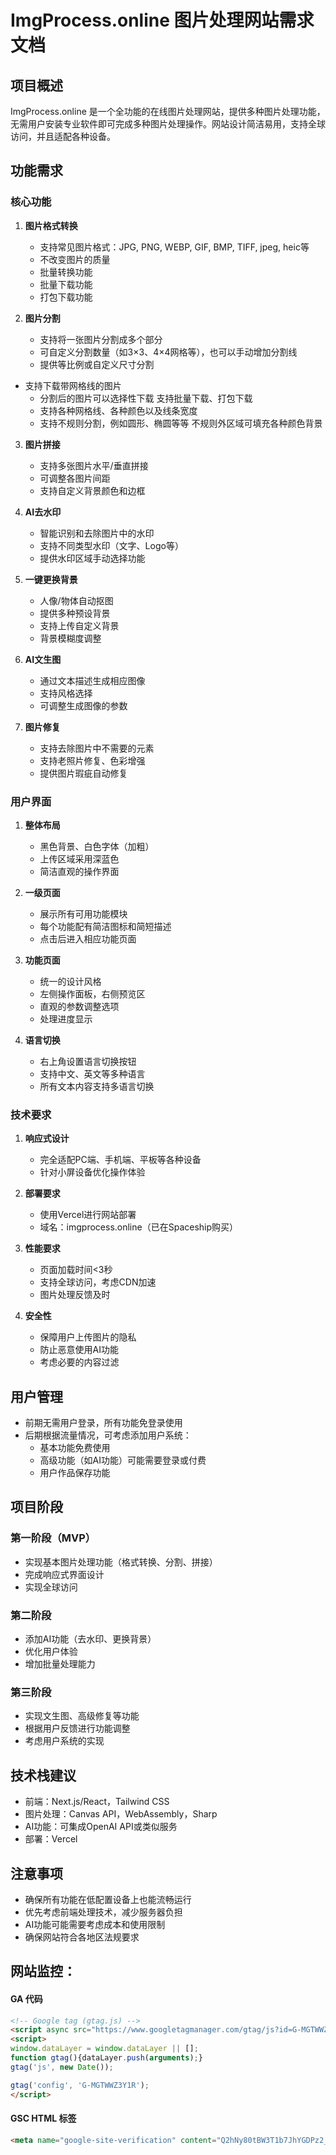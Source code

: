 # ImgProcess.online 图片处理网站需求文档

## 项目概述
ImgProcess.online 是一个全功能的在线图片处理网站，提供多种图片处理功能，无需用户安装专业软件即可完成多种图片处理操作。网站设计简洁易用，支持全球访问，并且适配各种设备。

## 功能需求

### 核心功能
1. **图片格式转换**
   - 支持常见图片格式：JPG, PNG, WEBP, GIF, BMP, TIFF, jpeg, heic等
   - 不改变图片的质量
   - 批量转换功能
   - 批量下载功能
   - 打包下载功能

2. **图片分割**
   - 支持将一张图片分割成多个部分
   - 可自定义分割数量（如3×3、4×4网格等），也可以手动增加分割线
   - 提供等比例或自定义尺寸分割
- 支持下载带网格线的图片
   - 分割后的图片可以选择性下载    支持批量下载、打包下载
   - 支持各种网格线、各种颜色以及线条宽度
   - 支持不规则分割，例如圆形、椭圆等等    不规则外区域可填充各种颜色背景
   
3. **图片拼接**
   - 支持多张图片水平/垂直拼接
   - 可调整各图片间距
   - 支持自定义背景颜色和边框

4. **AI去水印**
   - 智能识别和去除图片中的水印
   - 支持不同类型水印（文字、Logo等）
   - 提供水印区域手动选择功能

5. **一键更换背景**
   - 人像/物体自动抠图
   - 提供多种预设背景
   - 支持上传自定义背景
   - 背景模糊度调整

6. **AI文生图**
   - 通过文本描述生成相应图像
   - 支持风格选择
   - 可调整生成图像的参数

7. **图片修复**
   - 支持去除图片中不需要的元素
   - 支持老照片修复、色彩增强
   - 提供图片瑕疵自动修复

### 用户界面

1. **整体布局**
   - 黑色背景、白色字体（加粗）
   - 上传区域采用深蓝色
   - 简洁直观的操作界面

2. **一级页面**
   - 展示所有可用功能模块
   - 每个功能配有简洁图标和简短描述
   - 点击后进入相应功能页面

3. **功能页面**
   - 统一的设计风格
   - 左侧操作面板，右侧预览区
   - 直观的参数调整选项
   - 处理进度显示

4. **语言切换**
   - 右上角设置语言切换按钮
   - 支持中文、英文等多种语言
   - 所有文本内容支持多语言切换

### 技术要求

1. **响应式设计**
   - 完全适配PC端、手机端、平板等各种设备
   - 针对小屏设备优化操作体验

2. **部署要求**
   - 使用Vercel进行网站部署
   - 域名：imgprocess.online（已在Spaceship购买）

3. **性能要求**
   - 页面加载时间<3秒
   - 支持全球访问，考虑CDN加速
   - 图片处理反馈及时

4. **安全性**
   - 保障用户上传图片的隐私
   - 防止恶意使用AI功能
   - 考虑必要的内容过滤

## 用户管理
- 前期无需用户登录，所有功能免登录使用
- 后期根据流量情况，可考虑添加用户系统：
  - 基本功能免费使用
  - 高级功能（如AI功能）可能需要登录或付费
  - 用户作品保存功能

## 项目阶段

### 第一阶段（MVP）
- 实现基本图片处理功能（格式转换、分割、拼接）
- 完成响应式界面设计
- 实现全球访问

### 第二阶段
- 添加AI功能（去水印、更换背景）
- 优化用户体验
- 增加批量处理能力

### 第三阶段
- 实现文生图、高级修复等功能
- 根据用户反馈进行功能调整
- 考虑用户系统的实现

## 技术栈建议
- 前端：Next.js/React，Tailwind CSS
- 图片处理：Canvas API，WebAssembly，Sharp
- AI功能：可集成OpenAI API或类似服务
- 部署：Vercel

## 注意事项
- 确保所有功能在低配置设备上也能流畅运行
- 优先考虑前端处理技术，减少服务器负担
- AI功能可能需要考虑成本和使用限制
- 确保网站符合各地区法规要求 

## 网站监控：

#### GA  代码

```html
<!-- Google tag (gtag.js) -->
<script async src="https://www.googletagmanager.com/gtag/js?id=G-MGTWWZ3Y1R"></script>
<script>
window.dataLayer = window.dataLayer || [];
function gtag(){dataLayer.push(arguments);}
gtag('js', new Date());

gtag('config', 'G-MGTWWZ3Y1R');
</script>
```

#### GSC  HTML 标签

```html
<meta name="google-site-verification" content="Q2hNy80tBW3T1b7JhYGDPz2_CiUBkGiUmzEFS85Q14U" />
```

